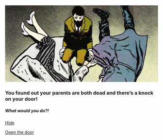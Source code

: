 ![alt text](pic4.jpg)

### You found out your parents are both dead and there’s a knock on your door!

##### What would you do?!

[Hide](inside.md)  

[Open the door](UR-DEAD.md)